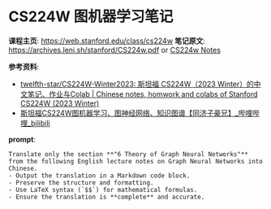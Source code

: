# CS224W 图机器学习笔记

**课程主页**: https://web.stanford.edu/class/cs224w
**笔记原文**: https://archives.leni.sh/stanford/CS224w.pdf or [CS224w Notes](./CS224w.pdf)

**参考资料**: 
- [twelfth-star/CS224W-Winter2023: 斯坦福 CS224W（2023 Winter）的中文笔记、作业与Colab | Chinese notes, homwork and colabs of Stanford CS224W (2023 Winter)](https://github.com/twelfth-star/CS224W-Winter2023)
- [斯坦福CS224W图机器学习、图神经网络、知识图谱【同济子豪兄】_哔哩哔哩_bilibili](https://www.bilibili.com/video/BV1pR4y1S7GAf)

**prompt**: 
```
Translate only the section **"6 Theory of Graph Neural Networks"** from the following English lecture notes on Graph Neural Networks into Chinese. 
- Output the translation in a Markdown code block. 
- Preserve the structure and formatting. 
- Use LaTeX syntax (`$$`) for mathematical formulas. 
- Ensure the translation is **complete** and accurate.
```